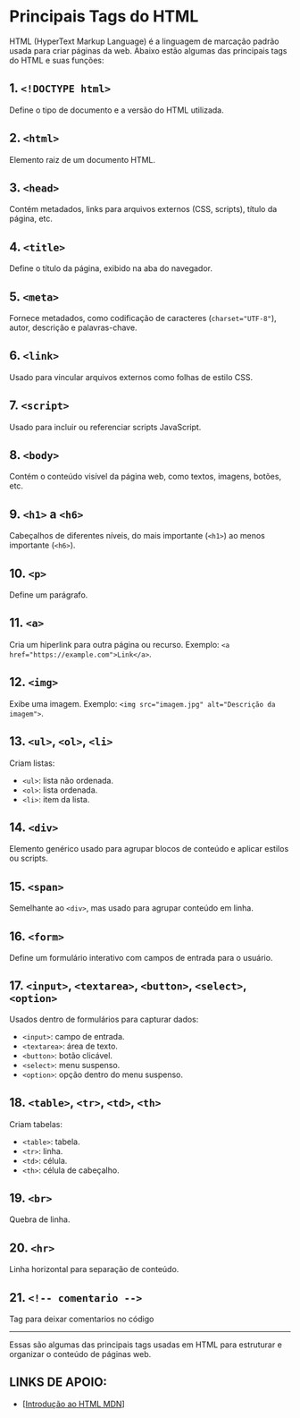 # Principais Tags do HTML

HTML (HyperText Markup Language) é a linguagem de marcação padrão usada para criar páginas da web. Abaixo estão algumas das principais tags do HTML e suas funções:

## 1. `<!DOCTYPE html>`
Define o tipo de documento e a versão do HTML utilizada.

## 2. `<html>`
Elemento raiz de um documento HTML.

## 3. `<head>`
Contém metadados, links para arquivos externos (CSS, scripts), título da página, etc.

## 4. `<title>`
Define o título da página, exibido na aba do navegador.

## 5. `<meta>`
Fornece metadados, como codificação de caracteres (`charset="UTF-8"`), autor, descrição e palavras-chave.

## 6. `<link>`
Usado para vincular arquivos externos como folhas de estilo CSS.

## 7. `<script>`
Usado para incluir ou referenciar scripts JavaScript.

## 8. `<body>`
Contém o conteúdo visível da página web, como textos, imagens, botões, etc.

## 9. `<h1>` a `<h6>`
Cabeçalhos de diferentes níveis, do mais importante (`<h1>`) ao menos importante (`<h6>`).

## 10. `<p>`
Define um parágrafo.

## 11. `<a>`
Cria um hiperlink para outra página ou recurso. Exemplo: `<a href="https://example.com">Link</a>`.

## 12. `<img>`
Exibe uma imagem. Exemplo: `<img src="imagem.jpg" alt="Descrição da imagem">`.

## 13. `<ul>`, `<ol>`, `<li>`
Criam listas:
- `<ul>`: lista não ordenada.
- `<ol>`: lista ordenada.
- `<li>`: item da lista.

## 14. `<div>`
Elemento genérico usado para agrupar blocos de conteúdo e aplicar estilos ou scripts.

## 15. `<span>`
Semelhante ao `<div>`, mas usado para agrupar conteúdo em linha.

## 16. `<form>`
Define um formulário interativo com campos de entrada para o usuário.

## 17. `<input>`, `<textarea>`, `<button>`, `<select>`, `<option>`
Usados dentro de formulários para capturar dados:
- `<input>`: campo de entrada.
- `<textarea>`: área de texto.
- `<button>`: botão clicável.
- `<select>`: menu suspenso.
- `<option>`: opção dentro do menu suspenso.

## 18. `<table>`, `<tr>`, `<td>`, `<th>`
Criam tabelas:
- `<table>`: tabela.
- `<tr>`: linha.
- `<td>`: célula.
- `<th>`: célula de cabeçalho.

## 19. `<br>`
Quebra de linha.

## 20. `<hr>`
Linha horizontal para separação de conteúdo.

## 21. `<!-- comentario --> `
Tag para deixar comentarios no código 

---

Essas são algumas das principais tags usadas em HTML para estruturar e organizar o conteúdo de páginas web.

## LINKS DE APOIO: 
- [[Introdução ao HTML MDN]([https://www.youtube.com/watch?v=REW7MVDn0T4](https://developer.mozilla.org/pt-BR/docs/Learn_web_development/Core/Structuring_content))]
